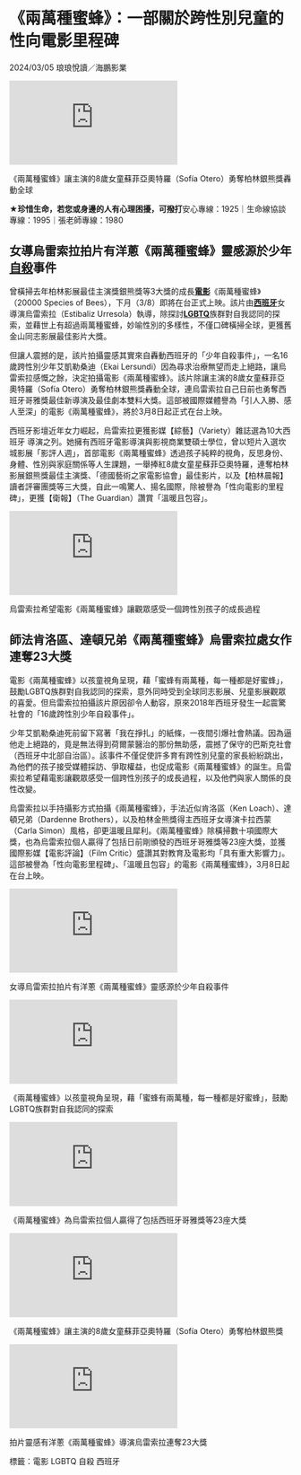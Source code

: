 # 《兩萬種蜜蜂》：一部關於跨性別兒童的性向電影里程碑

2024/03/05 琅琅悅讀／海鵬影業

![《兩萬種蜜蜂》讓主演的8歲女童蘇菲亞奧特羅（Sofía Otero）勇奪柏林銀熊獎轟動全球](https://pgw.udn.com.tw/gw/photo.php?u=https://uc.udn.com.tw/photo/2024/02/26/0/29060454.jpg&x=0&y=0&sw=0&sh=0&exp=3600&w=930)

《兩萬種蜜蜂》讓主演的8歲女童蘇菲亞奧特羅（Sofía Otero）勇奪柏林銀熊獎轟動全球

**★珍惜生命，若您或身邊的人有心理困擾，可撥打**安心專線：1925｜生命線協談專線：1995｜張老師專線：1980

## 女導烏雷索拉拍片有洋蔥《兩萬種蜜蜂》靈感源於少年[**自殺**](/read/tag/%E8%87%AA%E6%AE%BA "自殺")事件

曾橫掃去年柏林影展最佳主演獎銀熊獎等3大獎的成長[**電影**](/read/tag/%E9%9B%BB%E5%BD%B1 "電影")《兩萬種蜜蜂》（20000 Species of Bees），下月（3/8）即將在台正式上映。該片由[**西班牙**](/read/tag/%E8%A5%BF%E7%8F%AD%E7%89%99 "西班牙")女導演烏雷索拉（Estibaliz Urresola）執導，除探討[**LGBTQ**](/read/tag/LGBTQ "LGBTQ")族群對自我認同的探索，並藉世上有超過兩萬種蜜蜂，妙喻性別的多樣性，不僅口碑橫掃全球，更獲舊金山同志影展最佳影片大獎。

但讓人震撼的是，該片拍攝靈感其實來自轟動西班牙的「少年自殺事件」，一名16歲跨性別少年艾凱勒桑迪（Ekai Lersundi）因為尋求治療無望而走上絕路，讓烏雷索拉感慨之餘，決定拍攝電影《兩萬種蜜蜂》。該片除讓主演的8歲女童蘇菲亞奧特羅（Sofía Otero）勇奪柏林銀熊獎轟動全球，連烏雷索拉自己日前也勇奪西班牙哥雅獎最佳新導演及最佳劇本雙料大獎。這部被國際媒體譽為「引人入勝、感人至深」的電影《兩萬種蜜蜂》，將於3月8日起正式在台上映。

西班牙影壇近年女力崛起，烏雷索拉更獲影媒【綜藝】（Variety）雜誌選為10大西班牙 導演之列。她擁有西班牙電影導演與影視商業雙碩士學位，曾以短片入選坎城影展「影評人週」，首部電影《兩萬種蜜蜂》透過孩子純粹的視角，反思身份、身體、性別與家庭關係等人生課題，一舉捧紅8歲女童星蘇菲亞奧特羅，連奪柏林影展銀熊獎最佳主演獎、「德國藝術之家電影協會」最佳影片，以及【柏林晨報】讀者評審團獎等三大獎，自此一鳴驚人、揚名國際，除被譽為「性向電影的里程碑」，更獲【衛報】（The Guardian）讚賞「溫暖且包容」。

![](https://pgw.udn.com.tw/gw/photo.php?u=https://uc.udn.com.tw/photo/2024/02/26/0/29060459.jpg&x=0&y=0&sw=0&sh=0&exp=3600&w=800)

烏雷索拉希望電影《兩萬種蜜蜂》讓觀眾感受一個跨性別孩子的成長過程

## 師法肯洛區、達頓兄弟《兩萬種蜜蜂》烏雷索拉處女作連奪23大獎

電影《兩萬種蜜蜂》以孩童視角呈現，藉「蜜蜂有兩萬種，每一種都是好蜜蜂」，鼓勵LGBTQ族群對自我認同的探索，意外同時受到全球同志影展、兒童影展觀眾的喜愛。但烏雷索拉拍攝該片原因卻令人動容，原來2018年西班牙發生一起震驚社會的「16歲跨性別少年自殺事件」。

少年艾凱勒桑迪死前留下寫著「我在掙扎」的紙條，一夜間引爆社會熱議。因為逼他走上絕路的，竟是無法得到荷爾蒙醫治的那份無助感，震撼了保守的巴斯克社會（西班牙中北部自治區）。該事件不僅促使許多育有跨性別兒童的家長紛紛跳出，為他們的孩子接受媒體採訪、爭取權益，也促成電影《兩萬種蜜蜂》的誕生。烏雷索拉希望藉電影讓觀眾感受一個跨性別孩子的成長過程，以及他們與家人關係的良性改變。

烏雷索拉以手持攝影方式拍攝《兩萬種蜜蜂》，手法近似肯洛區（Ken Loach）、達頓兄弟（Dardenne Brothers），以及柏林金熊獎得主西班牙女導演卡拉西蒙（Carla Simon）風格，卻更溫暖且犀利。《兩萬種蜜蜂》除橫掃數十項國際大獎，也為烏雷索拉個人贏得了包括日前剛頒發的西班牙哥雅獎等23座大獎，並獲國際影媒【電影評論】（Film Critic）盛讚其對教育及電影均「具有重大影響力」。這部被譽為「性向電影里程碑」、「溫暖且包容」的電影《兩萬種蜜蜂》，3月8日起在台上映。

![](https://pgw.udn.com.tw/gw/photo.php?u=https://uc.udn.com.tw/photo/2024/02/26/0/29060457.jpg&x=0&y=0&sw=0&sh=0&exp=3600&w=800)

女導烏雷索拉拍片有洋蔥《兩萬種蜜蜂》靈感源於少年自殺事件

![](https://pgw.udn.com.tw/gw/photo.php?u=https://uc.udn.com.tw/photo/2024/02/26/0/29060449.jpg&x=0&y=0&sw=0&sh=0&exp=3600&w=800)

《兩萬種蜜蜂》以孩童視角呈現，藉「蜜蜂有兩萬種，每一種都是好蜜蜂」，鼓勵LGBTQ族群對自我認同的探索

![](https://pgw.udn.com.tw/gw/photo.php?u=https://uc.udn.com.tw/photo/2024/02/26/0/29060451.jpg&x=0&y=0&sw=0&sh=0&exp=3600&w=800)

《兩萬種蜜蜂》為烏雷索拉個人贏得了包括西班牙哥雅獎等23座大獎

![](https://pgw.udn.com.tw/gw/photo.php?u=https://uc.udn.com.tw/photo/2024/02/26/0/29060453.jpg&x=0&y=0&sw=0&sh=0&exp=3600&w=800)

《兩萬種蜜蜂》讓主演的8歲女童蘇菲亞奧特羅（Sofía Otero）勇奪柏林銀熊獎

![](https://pgw.udn.com.tw/gw/photo.php?u=https://uc.udn.com.tw/photo/2024/02/26/0/29060458.jpg&x=0&y=0&sw=0&sh=0&exp=3600&w=800)

拍片靈感有洋蔥《兩萬種蜜蜂》導演烏雷索拉連奪23大獎

標籤：電影 LGBTQ 自殺 西班牙
